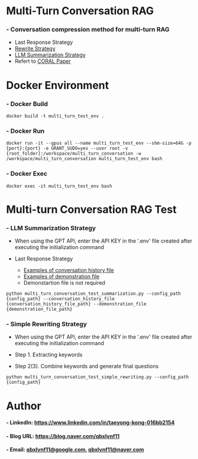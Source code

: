 Multi-Turn Conversation RAG
=============

### - Conversation compression method for multi-turn RAG
   - Last Response Strategy
   - [Rewrite Strategy](https://github.com/qbxlvnf11/multi-turn-rag-conversation-compression/blob/main/core/simple_rewriting_strategy.py)
   - [LLM Summarization Strategy](https://github.com/qbxlvnf11/multi-turn-rag-conversation-compression/blob/main/core/llm_summarization_strategy.py)
   - Refert to [CORAL Paper](https://arxiv.org/abs/2410.23090)


Docker Environment
=============

### - Docker Build

```
docker build -t multi_turn_test_env .
```

### - Docker Run

```
docker run -it --gpus all --name multi_turn_test_env --shm-size=64G -p {port}:{port} -e GRANT_SUDO=yes --user root -v {root_folder}:/workspace/multi_turn_conversation -w /workspace/multi_turn_conversation multi_turn_test_env bash
```

### - Docker Exec

```
docker exec -it multi_turn_test_env bash
```


Multi-turn Conversation RAG Test
=============

### - LLM Summarization Strategy

   - When using the GPT API, enter the API KEY in the '.env' file created after executing the initialization command

   - Last Response Strategy
      - [Examples of conversation history file](https://github.com/qbxlvnf11/multi-turn-rag-conversation-compression/blob/main/samples/conversation_history.json)
      - [Examples of demonstration file](https://github.com/qbxlvnf11/multi-turn-rag-conversation-compression/blob/main/samples/demonstrations.json)
      - Demonstartion file is not required
      
```
python multi_turn_conversation_test_summarization.py --config_path {config_path} --conversation_history_file {conversation_history_file_path} --demonstration_file {demonstration_file_path}
```

### - Simple Rewriting Strategy

   - When using the GPT API, enter the API KEY in the '.env' file created after executing the initialization command

   - Step 1. Extracting keywords
   - Step 2(3). Combine keywords and generate final questions

```
python multi_turn_conversation_test_simple_rewriting.py --config_path {config_path}
```


Author
=============

#### - LinkedIn: https://www.linkedin.com/in/taeyong-kong-016bb2154

#### - Blog URL: https://blog.naver.com/qbxlvnf11

#### - Email: qbxlvnf11@google.com, qbxlvnf11@naver.com

